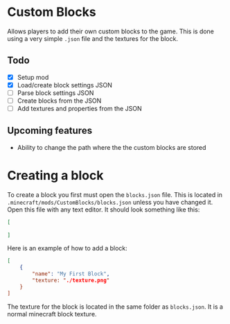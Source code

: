 # Custom Blocks
Allows players to add their own custom blocks to the game. This is done using a very simple `.json` file and the textures for the block.

## Todo
- [x] Setup mod
- [x] Load/create block settings JSON
- [ ] Parse block settings JSON
- [ ] Create blocks from the JSON
- [ ] Add textures and properties from the JSON

## Upcoming features
- Ability to change the path where the the custom blocks are stored

# Creating a block
To create a block you first must open the `blocks.json` file. This is located in `.minecraft/mods/CustomBlocks/blocks.json` unless you have changed it. Open this file with any text editor. It should look something like this:
```json
[
	
]
```
Here is an example of how to add a block:
```json
[
	{
		"name": "My First Block",
		"texture: "./texture.png"
	}
]
```
The texture for the block is located in the same folder as `blocks.json`. It is a normal minecraft block texture.